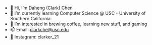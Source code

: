 - 👋 Hi, I’m Daheng (Clark) Chen
- 🌱 I’m currently learning Computer Science @ USC - University of Southern California
- 👀 I’m interested in brewing coffee, learning new stuff, and gaming
- 📫 Email: clarkche@usc.edu
- 📸 Instagram: clarker_21


<!---
clarkche/clarkche is a ✨ special ✨ repository because its `README.md` (this file) appears on your GitHub profile.
You can click the Preview link to take a look at your changes.
--->
